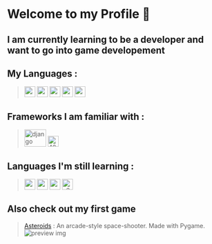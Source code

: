 # Welcome to my Profile 👋
## I am currently learning to be a developer and want to go into game developement
## My Languages : 
> <img width="25" height="25" src="https://github.com/user-attachments/assets/9bcfad88-69e5-4b1e-b440-ea59d20f43b2" /> 
> <img width="25" height="25" src="https://github.com/user-attachments/assets/dc7a32ce-2f60-4f3d-9211-36ff04145490" /> 
> <img width="25" height="25" src="https://github.com/user-attachments/assets/5f4867ac-94ce-4418-b40c-1749ea20472c" /> 
> <img width="25" height="25" src="https://github.com/user-attachments/assets/230b30de-f02a-41df-9236-cb3ddee3fcaa" /> 
> <img width="25" height="25" src="https://github.com/user-attachments/assets/a4f71093-6e1f-419f-8980-a701ecdc86c3" />


## Frameworks I am familiar with :
> <img width="50" height="40" alt="django" src="https://github.com/user-attachments/assets/f4332ed4-db21-4c7c-9b41-88ae8f5fab88" />
> <img width="25" height="25" alt="4844577" src="https://github.com/user-attachments/assets/1d8f4fdf-30f5-41bb-a9a2-1c1af0fd8e0c" />




## Languages I'm still learning : 
> <img width="25" height="25" src="https://github.com/user-attachments/assets/14f478c5-72f4-41a3-9f14-468a5f674875"/> 
> <img width="25" height="25" src="https://github.com/user-attachments/assets/24a61225-1124-4959-9b1d-042f580ce576" />
> <img width="25" height="25" src="https://github.com/user-attachments/assets/ad7327bc-a61a-4007-99b6-62c682bf521f" />
> <img width="25" height="25" alt="a3s16nut3ylc1" src="https://github.com/user-attachments/assets/23b32ad0-3825-44f5-9013-e60b4080d1e1" />




## Also check out my first game
> [Asteroids](https://github.com/T334GE/Asteroids) : An arcade-style space-shooter. Made with Pygame.
> ![preview img](https://github.com/T334GE/Asteroids/blob/main/assets/images/game.gif)
